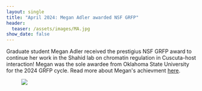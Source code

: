 ```yaml
---
layout: single
title: "April 2024: Megan Adler awarded NSF GRFP"
header:
  teaser: /assets/images/MA.jpg
show_date: false
---
```

Graduate student Megan Adler received the prestigius NSF GRFP award to continue her work in the Shahid lab on chromatin regulation in Cuscuta-host interaction! Megan was the sole awardee from Oklahoma State University for the 2024 GRFP cycle. Read more about Megan's achievment [here](https://news.okstate.edu/articles/arts-sciences/2024/national_science_foundation_awards_cas_student_graduate_research_fellowship.html).

<figure class="half">
    <a href="/assets/images/MA.jpg"><img src="/assets/images/MA.jpg"></a>
</figure>
